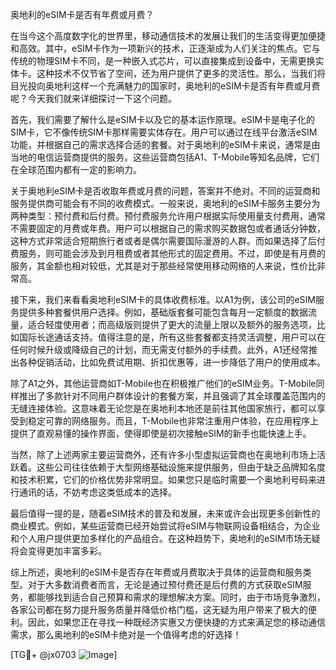 奥地利的eSIM卡是否有年费或月费？

在当今这个高度数字化的世界里，移动通信技术的发展让我们的生活变得更加便捷和高效。其中，eSIM卡作为一项新兴的技术，正逐渐成为人们关注的焦点。它与传统的物理SIM卡不同，是一种嵌入式芯片，可以直接集成到设备中，无需更换实体卡。这种技术不仅节省了空间，还为用户提供了更多的灵活性。那么，当我们将目光投向奥地利这样一个充满魅力的国家时，奥地利的eSIM卡是否有年费或月费呢？今天我们就来详细探讨一下这个问题。

首先，我们需要了解什么是eSIM卡以及它的基本运作原理。eSIM卡是电子化的SIM卡，它不像传统SIM卡那样需要实体存在。用户可以通过在线平台激活eSIM功能，并根据自己的需求选择合适的套餐。对于奥地利的eSIM卡来说，通常是由当地的电信运营商提供的服务。这些运营商包括A1、T-Mobile等知名品牌，它们在全球范围内都有一定的影响力。

关于奥地利eSIM卡是否收取年费或月费的问题，答案并不绝对。不同的运营商和服务提供商可能会有不同的收费模式。一般来说，奥地利的eSIM卡服务主要分为两种类型：预付费和后付费。预付费服务允许用户根据实际使用量支付费用，通常不需要固定的月费或年费。用户可以根据自己的需求购买数据包或者通话分钟数，这种方式非常适合短期旅行者或者是偶尔需要国际漫游的人群。而如果选择了后付费服务，则可能会涉及到月租费或者其他形式的固定费用。不过，即使是有月费的服务，其金额也相对较低，尤其是对于那些经常使用移动网络的人来说，性价比非常高。

接下来，我们来看看奥地利eSIM卡的具体收费标准。以A1为例，该公司的eSIM服务提供多种套餐供用户选择。例如，基础版套餐可能包含每月一定额度的数据流量，适合轻度使用者；而高级版则提供了更大的流量上限以及额外的服务选项，比如国际长途通话支持。值得注意的是，所有这些套餐都支持灵活调整，用户可以在任何时候升级或降级自己的计划，而无需支付额外的手续费。此外，A1还经常推出各种促销活动，比如免费试用期、折扣优惠等，进一步降低了用户的使用成本。

除了A1之外，其他运营商如T-Mobile也在积极推广他们的eSIM业务。T-Mobile同样推出了多款针对不同用户群体设计的套餐方案，并且强调了其全球覆盖范围内的无缝连接体验。这意味着无论您是在奥地利本地还是前往其他国家旅行，都可以享受到稳定可靠的网络服务。而且，T-Mobile也非常注重用户体验，在应用程序上提供了直观易懂的操作界面，使得即使是初次接触eSIM的新手也能快速上手。

当然，除了上述两家主要运营商外，还有许多小型虚拟运营商也在奥地利市场上活跃着。这些公司往往依赖于大型网络基础设施来提供服务，但由于缺乏品牌知名度和技术积累，它们的价格优势非常明显。如果您只是临时需要一个奥地利号码来进行通讯的话，不妨考虑这类低成本的选择。

最后值得一提的是，随着eSIM技术的普及和发展，未来或许会出现更多创新性的商业模式。例如，某些运营商已经开始尝试将eSIM与物联网设备相结合，为企业和个人用户提供更加多样化的产品组合。在这种趋势下，奥地利的eSIM市场无疑将会变得更加丰富多彩。

综上所述，奥地利的eSIM卡是否存在年费或月费取决于具体的运营商和服务类型。对于大多数消费者而言，无论是通过预付费还是后付费的方式获取eSIM服务，都能够找到适合自己预算和需求的理想解决方案。同时，由于市场竞争激烈，各家公司都在努力提升服务质量并降低价格门槛，这无疑为用户带来了极大的便利。因此，如果您正在寻找一种既经济实惠又方便快捷的方式来满足您的移动通信需求，那么奥地利的eSIM卡绝对是一个值得考虑的好选择！

[TG💪+ @jx0703 ![Image](https://github.com/user-attachments/assets/dbca1d08-cadb-493c-b0ec-ad6f7a83f270)]
